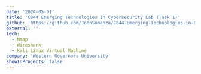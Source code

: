 ```yaml
---
date: '2024-05-01'
title: 'C844 Emerging Technologies in Cybersecurity Lab (Task 1)'
github: 'https://github.com/JohnSomanza/C844-Emerging-Technologies-in-Cybersecurity-Lab'
external: ''
tech:
  - Nmap
  - Wireshark
  - Kali Linux Virtual Machine
company: 'Western Governors University'
showInProjects: false
---
```

